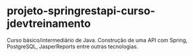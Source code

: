 # projeto-springrestapi-curso-jdevtreinamento
Curso básico/intermediário de Java. Construção de uma API com Spring, PostgreSQL, JasperReports entre outras tecnologias.
